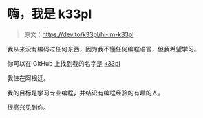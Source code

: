 # 嗨，我是 k33pl

> 原文：<https://dev.to/k33pl/hi-im-k33pl>

我从来没有编码过任何东西，因为我不懂任何编程语言，但我希望学习。

你可以在 GitHub 上找到我的名字是 [k33pl](https://github.com/k33pl)

我住在阿根廷。

我的目标是学习专业编程，并结识有编程经验的有趣的人。

很高兴见到你。